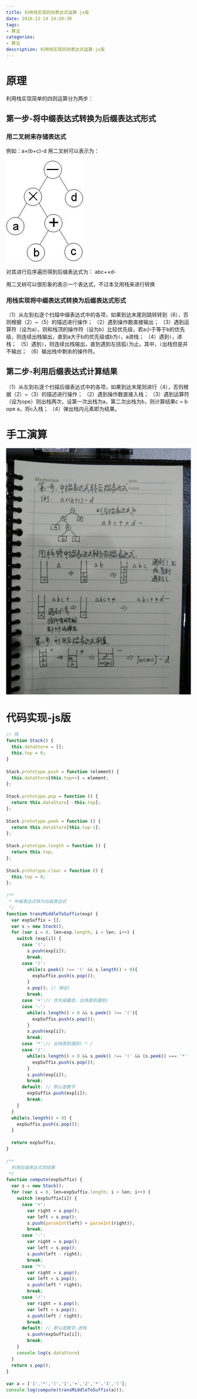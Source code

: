 ```yaml
---
title: 利用栈实现四则表达式运算-js版
date: 2016-12-14 14:20:30
tags:
- 算法
categories:
- 算法
description: 利用栈实现四则表达式运算-js版
---
```

# 原理
利用栈实现简单的四则运算分为两步：
## 第一步-将中缀表达式转换为后缀表达式形式
### 用二叉树来存储表达式
例如：a×(b+c)-d 用二叉树可以表示为：

![algorithm1](algo-arithmetic/1.jpg)

对其进行后序遍历得到后缀表达式为：
abc+×d-

用二叉树可以很形象的表示一个表达式，不过本文用栈来进行转换

### 用栈实现将中缀表达式转换为后缀表达式形式
（1）从左到右逐个扫描中缀表达式中的各项，如果到达末尾则跳转转到（6），否则根据（2）~（5）的描述进行操作；
（2）遇到操作数直接输出；
（3）遇到运算符（设为a），则和栈顶的操作符（设为b）比较优先级，若a小于等于b的优先级，则连续出栈输出，直到a大于b的优先级或b为``(``，a进栈；
（4）遇到``(``，进栈；
（5）遇到``)``，则连续出栈输出，直到遇到左括弧``(``为止。其中，``(``出栈但是并不输出；
（6）输出栈中剩余的操作符。

## 第二步-利用后缀表达式计算结果
（1）从左到右逐个扫描后缀表达式中的各项，如果到达末尾则进行（4），否则根据（2）~（3）的描述进行操作；
（2）遇到操作数直接入栈；
（3）遇到运算符（设为ope）则出栈两次，设第一次出栈为a，第二次出栈为b，则计算结果c = b ope a，将c入栈；
（4）弹出栈内元素即为结果。

# 手工演算
![algorithm1](algo-arithmetic/2.jpg)

# 代码实现-js版

```javascript
// 栈
function Stack() {
  this.dataStore = [];
  this.top = 0;
}

Stack.prototype.push = function (element) {
  this.dataStore[this.top++] = element;
};

Stack.prototype.pop = function () {
  return this.dataStore[--this.top];
};

Stack.prototype.peek = function () {
  return this.dataStore[this.top-1];
};

Stack.prototype.length = function () {
  return this.top;
};

Stack.prototype.clear = function () {
  this.top = 0;
};

/**
 * 中缀表达式转为后缀表达式
 */
function transMiddleToSuffix(exp) {
  var expSuffix = [];
  var s = new Stack();
  for (var i = 0, len=exp.length; i < len; i++) {
    switch (exp[i]) {
      case '(':
        s.push(exp[i]);
        break;
      case ')':
        while(s.peek() !== '(' && s.length() > 0){
          expSuffix.push(s.pop());
        }
        s.pop(); // 弹出(
        break;
      case '+':// 优先级最低，出栈直到遇到(
      case '-':
        while(s.length() > 0 && s.peek() !== '('){
          expSuffix.push(s.pop());
        }
        s.push(exp[i]);
        break;
      case '*':// 出栈直到遇到( * /
      case '/':
        while(s.length() > 0 && s.peek() !== '(' && (s.peek() === '*' || s.peek() === '/')) {
          expSuffix.push(s.pop());
        }
        s.push(exp[i]);
        break;
      default: // 默认是数字
        expSuffix.push(exp[i]);
        break;
    }
  }
  while(s.length() > 0) {
    expSuffix.push(s.pop());
  }

  return expSuffix;
}

/**
  利用后缀表达式求结果
 */
function compute(expSuffix) {
  var s = new Stack();
  for (var i = 0, len=expSuffix.length; i < len; i++) {
    switch (expSuffix[i]) {
      case '+':
        var right = s.pop();
        var left = s.pop();
        s.push(parseInt(left) + parseInt(right));
        break;
      case '-':
        var right = s.pop();
        var left = s.pop();
        s.push(left - right);
        break;
      case '*':
        var right = s.pop();
        var left = s.pop();
        s.push(left * right);
        break;
      case '/':
        var right = s.pop();
        var left = s.pop();
        s.push(left / right);
        break;
      default: // 默认是数字,进栈
        s.push(expSuffix[i]);
        break;
    }
    console.log(s.dataStore)
  }
  return s.pop();
}

var a = ['1','*','(','1','+','2','*','3',')'];
console.log(compute(transMiddleToSuffix(a)));
```
